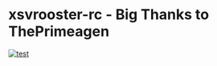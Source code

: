 # xsvrooster-rc - Big Thanks to ThePrimeagen


[![test](https://img.youtube.com/vi/VIDEO-ID/0.jpg)](https://github.com/aenichols/xsvrooster-rc/IDontWannaBeAReferee.mp4)
